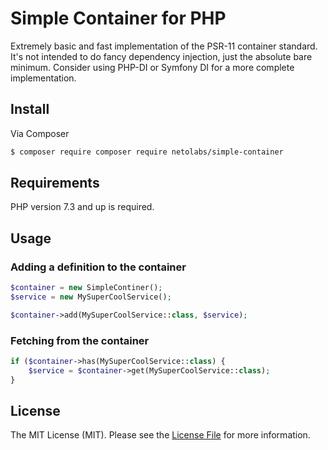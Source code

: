 # Simple Container for PHP

Extremely basic and fast implementation of the PSR-11 container standard.
It's not intended to do fancy dependency injection, just the absolute bare minimum.
Consider using PHP-DI or Symfony DI for a more complete implementation.

## Install

Via Composer

``` bash
$ composer require composer require netolabs/simple-container
```

## Requirements

PHP version 7.3 and up is required.

## Usage

### Adding a definition to the container

``` php
$container = new SimpleContiner();
$service = new MySuperCoolService();

$container->add(MySuperCoolService::class, $service);
```

### Fetching from the container

``` php
if ($container->has(MySuperCoolService::class) {
    $service = $container->get(MySuperCoolService::class);
}
```

## License

The MIT License (MIT). Please see the [License File](https://github.com/NetoECommerce/simple-container/blob/master/LICENSE) for more information.